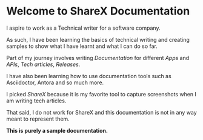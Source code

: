  # Welcome to ShareX Documentation
 
I aspire to work as a Technical writer for a software company. 

As such, I have been learning the basics of technical writing and creating samples to show what I have learnt and what I can do so far. 
 
Part of my journey involves writing _Documentation_ for different _Apps_ and _APIs_, _Tech articles_, _Releases_.
 
I have also been learning how to use documentation tools such as Asciidoctor, Antora and so much more. 

 
I picked _ShareX_ because it is my favorite tool to capture screenshots when I am writing tech articles. 

That said, I do not work for ShareX and this documentation is not in any way meant to represent them. 
 
 **This is purely a sample documentation.**

